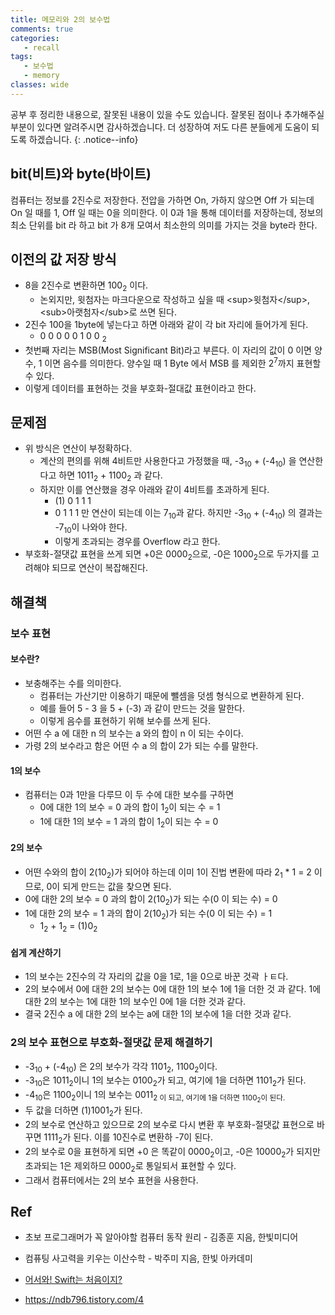 ```yaml
---
title: 메모리와 2의 보수법
comments: true
categories:
   - recall
tags:
   - 보수법
   - memory
classes: wide
---
```

공부 후 정리한 내용으로, 잘못된 내용이 있을 수도 있습니다.  잘못된 점이나 추가해주실 부분이 있다면 알려주시면 감사하겠습니다. 더 성장하여 저도 다른 분들에게 도움이 되도록 하겠습니다.
{: .notice--info}

## bit(비트)와 byte(바이트)

컴퓨터는 정보를 2진수로 저장한다. 전압을 가하면 On, 가하지 않으면 Off 가 되는데 On 일 때를 1, Off 일 때는 0을 의미한다. 이 0과 1을 통해 데이터를 저장하는데, 정보의 최소 단위를 bit 라 하고 bit 가 8개 모여서 최소한의 의미를 가지는 것을 byte라 한다.

## 이전의 값 저장 방식

- 8을 2진수로 변환하면 100<sub>2</sub> 이다.
  - 논외지만, 윗첨자는 마크다운으로 작성하고 싶을 때 \<sup\>윗첨자\</sup\>, \<sub\>아랫첨자\</sub\>로 쓰면 된다.
- 2진수 100을 1byte에 넣는다고 하면 아래와 같이 각 bit 자리에 들어가게 된다.
  - 0 0 0 0 0 1 0 0 <sub>2</sub>
- 첫번째 자리는 MSB(Most Significant Bit)라고 부른다. 이 자리의 값이 0 이면 양수, 1 이면 음수를 의미한다. 양수일 때 1 Byte 에서 MSB 를 제외한 2<sup>7</sup>까지 표현할 수 있다.  
- 이렇게 데이터를 표현하는 것을 부호화-절대값 표현이라고 한다.

## 문제점

- 위 방식은 연산이 부정확하다.
  - 계산의 편의를 위해 4비트만 사용한다고 가정했을 때,  -3<sub>10</sub> + (-4<sub>10</sub>) 을 연산한다고 하면 1011<sub>2</sub>  + 1100<sub>2</sub> 과 같다.
  - 하지만 이를 연산했을 경우 아래와 같이 4비트를 초과하게 된다.
    - (1) 0 1 1 1
    - 0 1 1 1 만 연산이 되는데 이는 7<sub>10</sub>과 같다. 하지만 -3<sub>10</sub> + (-4<sub>10</sub>) 의 결과는 -7<sub>10</sub>이 나와야 한다.
    - 이렇게 초과되는 경우를 Overflow 라고 한다.
- 부호화-절댓값 표현을 쓰게 되면 +0은 0000<sub>2</sub>으로, -0은 1000<sub>2</sub>으로 두가지를 고려해야 되므로 연산이 복잡해진다.

## 해결책

### 보수 표현

#### 보수란?

- 보충해주는 수를 의미한다. 
  - 컴퓨터는 가산기만 이용하기 때문에 뺄셈을 덧셈 형식으로 변환하게 된다. 
  - 예를 들어 5 - 3 을 5 + (-3) 과 같이 만드는 것을 말한다.
  - 이렇게 음수를 표현하기 위해 보수를 쓰게 된다.
- 어떤 수 a 에 대한 n 의 보수는 a 와의 합이 n 이 되는 수이다.
- 가령 2의 보수라고 함은 어떤 수 a 의 합이 2가 되는 수를 말한다.

#### 1의 보수

- 컴퓨터는 0과 1만을 다루므 이 두 수에 대한 보수를 구하면
  - 0에 대한 1의 보수 = 0 과의 합이 1<sub>2</sub>이 되는 수 = 1
  - 1에 대한 1의 보수 = 1 과의 합이 1<sub>2</sub>이 되는 수 = 0

#### 2의 보수

- 어떤 수와의 합이 2(10<sub>2</sub>)가 되어야 하는데 이미 1이 진법 변환에 따라 2<sub>1</sub> * 1 = 2 이므로, 0이 되게 만드는 값을 찾으면 된다. 
- 0에 대한 2의 보수 = 0 과의 합이 2(10<sub>2</sub>)가 되는 수(0 이 되는 수) = 0 
- 1에 대한 2의 보수 = 1 과의 합이 2(10<sub>2</sub>)가 되는 수(0 이 되는 수) = 1
  - 1<sub>2</sub> + 1<sub>2</sub> = (1)0<sub>2</sub> 

#### 쉽게 계산하기

- 1의 보수는 2진수의 각 자리의 값을 0을 1로, 1을 0으로 바꾼 것곽 ㅏㅌ다.
- 2의 보수에서 0에 대한 2의 보수는 0에 대한 1의 보수 1에 1을 더한 것 과 같다. 1에 대한 2의 보수는 1에 대한 1의 보수인 0에 1을 더한 것과 같다.
- 결국 2진수 a 에 대한 2의 보수는 a에 대한 1의 보수에 1을 더한 것과 같다.

### 2의 보수 표현으로 부호화-절댓값 문제 해결하기

-   -3<sub>10</sub> + (-4<sub>10</sub>) 은 2의 보수가 각각 1101<sub>2</sub>, 1100<sub>2</sub>이다. 
  - -3<sub>10</sub>은 1011<sub>2</sub>이니 1의 보수는 0100<sub>2</sub>가 되고, 여기에 1을 더하면 1101<sub>2</sub>가 된다.
  - -4<sub>10</sub>은 1100<sub>2</sub>이니 1의 보수는 0011<sub>2 이 되고, 여기에 1을 더하면 1100<sub>2</sub>이 된다.
- 두 값을 더하면 (1)1001<sub>2</sub>가 된다. 
- 2의 보수로 연산하고 있으므로 2의 보수로 다시 변환 후 부호화-절댓값 표현으로 바꾸면 1111<sub>2</sub>가 된다. 이를 10진수로 변환하 -7이 된다.
- 2의 보수로 0을 표현하게 되면 +0 은 똑같이 0000<sub>2</sub>이고, -0은 10000<sub>2</sub>가 되지만 초과되는 1은 제외하므 0000<sub>2</sub>로 통일되서 표현할 수 있다.
- 그래서 컴퓨터에서는 2의 보수 표현을 사용한다.

## Ref

- 초보 프로그래머가 꼭 알아야할 컴퓨터 동작 원리 - 김종훈 지음, 한빛미디어

- 컴퓨팅 사고력을 키우는 이산수학 - 박주미 지음, 한빛 아카데미

- [어서와! Swift는 처음이지?](https://programmers.co.kr/learn/courses/9873)

- https://ndb796.tistory.com/4

  